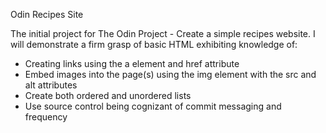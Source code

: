 Odin Recipes Site

The initial project for The Odin Project - Create a simple recipes website.
I will demonstrate a firm grasp of basic HTML exhibiting knowledge of:

- Creating links using the a element and href attribute
- Embed images into the page(s) using the img element with the src and alt
attributes
- Create both ordered and unordered lists
- Use source control being cognizant of commit messaging and frequency 